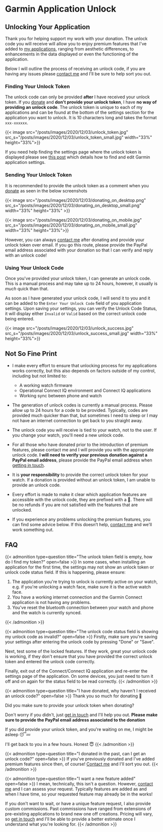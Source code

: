 # Garmin Application Unlock


## Unlocking Your Application
Thank you for helping support my work with your donation. The unlock code you will receive
will allow you to enjoy premium features that I've added to [my applications](https://links.avdjian.com/ciq), ranging from
aesthetic differences, to enhancements in the data displayed or even the functioning of the application.

Below I will outline the process of receiving an unlock code, if you are having any issues please [contact me](https://links.avdjian.com/contactme)
and I'll be sure to help sort you out.

### Finding Your Unlock Token
The unlock code can only be provided **after** I have received your unlock token. If you [donate](https://donate.avdjian.com/paypal)
and **don't provide your unlock token**, I have **no way of providing an unlock code**. The unlock token is unique to each of my
applications and can be found at the bottom of the settings section for the application you want to unlock. It is 10 characters
long and takes the format `xxx-xxxxxx`.

{{< image src="/posts/images/2020/12/03/unlock_token.jpg" src_s="/posts/images/2020/12/03/unlock_token_small.jpg" width="33%" height="33%">}}

If you need help finding the settings page where the unlock token is displayed please see [this post](https://links.avdjian.com/garminsettings)
which details how to find and edit Garmin application settings.


### Sending Your Unlock Token
It is recommended to provide the unlock token as a comment when you [donate](https://donate.avdjian.com/paypal) as seen in the below screenshots

{{< image src="/posts/images/2020/12/03/donating_on_desktop.png" src_s="/posts/images/2020/12/03/donating_on_desktop_small.png" width="33%" height="33%" >}}

{{< image src="/posts/images/2020/12/03/donating_on_mobile.jpg" src_s="/posts/images/2020/12/03/donating_on_mobile_small.jpg" width="33%" height="33%">}}

However, you can always [contact me](https://links.avdjian.com/contactme) after donating and provide your unlock token over email.
If you go this route, please provide the PayPal email address associated with your donation so that I can verify and reply with an unlock code!

### Using Your Unlock Code
Once you've provided your unlock token, I can generate an unlock code. This is a manual process and may take up to 24
hours, however, it usually is _much_ quick than that.

As soon as I have generated your unlock code, I will send it to you and it can be added to the `Enter Your Unlock Code` field
of you application settings. Upon saving your settings, you can verify the Unlock Code Status, it will display
either `Invalid` or `Valid` based on the correct unlock code being entered.

{{< image src="/posts/images/2020/12/03/unlock_success.jpg" src_s="/posts/images/2020/12/03/unlock_success_small.jpg" width="33%" height="33%">}}

## Not So Fine Print
* I make every effort to ensure that unlocking process for my applications works correctly, but this also depends on factors outside
of my control, including but not limited to:
    * A working watch firmware
    * Operational Connect IQ environment and Connect IQ applications
    * Working sync between phone and watch

* The generation of unlock codes is currently a manual process. Please allow up to 24 hours for a code to be provided. Typically,
codes are provided much quicker than that, but sometimes I need to sleep or I may not have an internet connection to get back
to you straight away.

* The unlock code you will receive is tied to your watch, not to the user. If you change your watch, you'll need a new unlock code.

* For all those who have donated prior to the introduction of premium features, please contact me and I will provide you with
the appropriate unlock code. **I will need to verify your previous donation against a PayPal email address**, please provide
the PayPal email address when [getting in touch](https://links.avdjian.com/contactme).

* It is **your responsibility** to provide the correct unlock token for your watch. If a donation is provided without an unlock token, I am
unable to provide an unlock code.

* Every effort is made to make it clear which application features are accessible with the unlock code, they are prefixed with a 🔑.
There will be no refunds if you are not satisfied with the features that are unlocked.

* If you experience any problems unlocking the premium features, you can find some advice below. If this doesn’t help,
[contact me](https://links.avdjian.com/contactme) and we'll work something out.

## FAQ

{{< admonition type=question title="The unlock token field is empty, how do I find my token?" open=false >}}
In some cases, when installing an application for the first time, the settings may not show an unlock token or unlock code
status field. If this is happening, please ensure:

1) The application you're trying to unlock is currently active on your watch, e.g. if you're unlocking a watch face, make
sure it is the active watch face.
2) You have a working internet connection and the Garmin Connect application is not having any problems.
3) You've reset the bluetooth connection between your watch and phone and the watch is currently synced.

{{< /admonition >}}

{{< admonition type=question title="The unlock code status field is showing my unlock code as invalid?" open=false >}}
Firstly, make sure you're saving your settings after entering the unlock code by pressing "Done" or "Save".

Next, test some of the locked features. If they work, great your unlock code is working, if they don't
ensure that you have provided the correct unlock token and entered the unlock code correctly.

Finally, exit out of the Connect/Connect IQ application and re-enter the settings page of the application.
On some devices, you just need to turn it off and on again for the status field to be read correctly.
{{< /admonition >}}

{{< admonition type=question title="I have donated, why haven't I received an unlock code?" open=false >}}
Thank you so much for donating 🙌

Did you make sure to provide your unlock token when donating?

Don't worry if you didn't, just [get in touch](https://links.avdjian.com/contactme) and I'll help you out.
**Please make sure to provide the PayPal email address associated to the donation**

If you did provide your unlock token, and you're waiting on me, I might be asleep 😴💤

I'll get back to you in a few hours. Honest 😇
{{< /admonition >}}

{{< admonition type=question title="I donated in the past, can I get an unlock code?" open=false >}}
If you've previously donated and I've added premium features since then, of course! [Contact me](https://links.avdjian.com/contactme)
and I'll sort you out.
{{< /admonition >}}

{{< admonition type=question title="I want a new feature added" open=false >}}
I mean, technically, this isn't a question. However, [contact me](https://links.avdjian.com/contactme) and I can assess your
request. Typically features are added as and when I have time, so your requested feature may already be in the works!

If you don't want to wait, or have a unique feature request, I also provide custom commissions. Past commissions have ranged
from extensions of pre-existing applications to brand new one off creations. Pricing will vary, so [get in touch](https://links.avdjian.com/contactme)
and I'll be able to provide a better estimate once I understand what you're looking for.
{{< /admonition >}}

